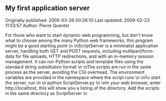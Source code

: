 ## My first application server

Originally published: 2005-03-26 00:26:10
Last updated: 2009-02-23 11:53:57
Author: Pierre Quentel

For those who want to start dynamic web programming, but don't know what to choose among the many Python web frameworks, this program might be a good starting point\n\nScriptServer is a minimalist application server, handling both GET and POST requests, including multipart/form-data for file uploads, HTTP redirections, and with an in-memory session management. It can run Python scripts and template files using the standard string substitution format\n\nThe scripts are run in the same process as the server, avoiding the CGI overhead. The environment variables are provided in the namespace where the script runs\n\nTo start the server, run \n\n    python ScriptServer.py\n\nIn your web browser, enter http://localhost, this will show you a listing of the directory. Add the scripts in the same directory as ScriptServer\n